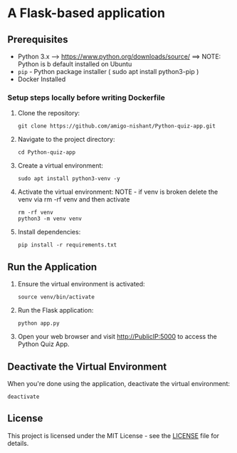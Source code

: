 
# A Flask-based application

## Prerequisites

- Python 3.x --> https://www.python.org/downloads/source/   ==> NOTE: Python is b default installed on Ubuntu
- `pip` - Python package installer ( sudo apt install python3-pip )
- Docker Installed 

### Setup steps locally before writing Dockerfile

1. Clone the repository:

   ```
   git clone https://github.com/amigo-nishant/Python-quiz-app.git
   ```
   
1. Navigate to the project directory:
    
    ```
    cd Python-quiz-app
    ```
    
2. Create a virtual environment:
    
    ```
    sudo apt install python3-venv -y
    ```
    
3. Activate the virtual environment: NOTE - if venv is broken delete the venv via rm -rf venv and then activate
    
    ```
    rm -rf venv
    python3 -m venv venv
    ```
    
4. Install dependencies:
    
    ```
    pip install -r requirements.txt
    ```
    

## **Run the Application**

1. Ensure the virtual environment is activated:
    
    ```
    source venv/bin/activate
    ```
    
2. Run the Flask application:
    
    ```
    python app.py
    ```
    
3. Open your web browser and visit [http://PublicIP:5000](http://PublicIP:5000/) to access the Python Quiz App.

## **Deactivate the Virtual Environment**

When you're done using the application, deactivate the virtual environment:

```
deactivate
```

## **License**

This project is licensed under the MIT License - see the [LICENSE](https://chat.openai.com/c/LICENSE) file for details.
